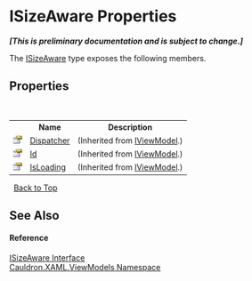 # ISizeAware Properties
 _**\[This is preliminary documentation and is subject to change.\]**_

The <a href="T_Cauldron_XAML_ViewModels_ISizeAware">ISizeAware</a> type exposes the following members.


## Properties
&nbsp;<table><tr><th></th><th>Name</th><th>Description</th></tr><tr><td>![Public property](media/pubproperty.gif "Public property")</td><td><a href="P_Cauldron_XAML_ViewModels_IViewModel_Dispatcher">Dispatcher</a></td><td> (Inherited from <a href="T_Cauldron_XAML_ViewModels_IViewModel">IViewModel</a>.)</td></tr><tr><td>![Public property](media/pubproperty.gif "Public property")</td><td><a href="P_Cauldron_XAML_ViewModels_IViewModel_Id">Id</a></td><td> (Inherited from <a href="T_Cauldron_XAML_ViewModels_IViewModel">IViewModel</a>.)</td></tr><tr><td>![Public property](media/pubproperty.gif "Public property")</td><td><a href="P_Cauldron_XAML_ViewModels_IViewModel_IsLoading">IsLoading</a></td><td> (Inherited from <a href="T_Cauldron_XAML_ViewModels_IViewModel">IViewModel</a>.)</td></tr></table>&nbsp;
<a href="#isizeaware-properties">Back to Top</a>

## See Also


#### Reference
<a href="T_Cauldron_XAML_ViewModels_ISizeAware">ISizeAware Interface</a><br /><a href="N_Cauldron_XAML_ViewModels">Cauldron.XAML.ViewModels Namespace</a><br />